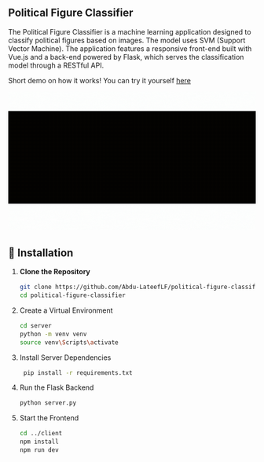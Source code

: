 ## Political Figure Classifier

The Political Figure Classifier is a machine learning application designed to classify political figures based on images. The model uses SVM (Support Vector Machine). The application features a responsive front-end built with Vue.js and a back-end powered by Flask, which serves the classification model through a RESTful API.

Short demo on how it works! You can try it yourself [here](https://political-figure-classifier-a.vercel.app/)

![Alt text](resources/Demo.gif)

## 🚀 Installation

1. **Clone the Repository**
   ```bash
   git clone https://github.com/Abdu-LateefLF/political-figure-classifier.git
   cd political-figure-classifier
   ```
2. Create a Virtual Environment
   ```bash
   cd server
   python -m venv venv
   source venv\Scripts\activate
   ```
3. Install Server Dependencies
   ```bash
    pip install -r requirements.txt
   ```
4. Run the Flask Backend
   ```bash
   python server.py
   ```
5. Start the Frontend
   ```bash
   cd ../client
   npm install
   npm run dev
   ```
